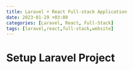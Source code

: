 ```yaml
---
title: Laravel + React Full-stack Application
date: 2023-01-29 +03:00
categories: [Laravel, React, Full-Stack]
tags: [laravel,react,full-stack,website]
---
```


# Setup Laravel Project
